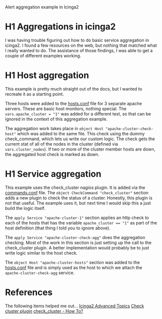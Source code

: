 Alert aggregation example in Icinga2

# H1 Aggregations in icinga2

I was having trouble figuring out how to do basic service aggregation in icinga2. I found a few resources on the web, but nothing that matched what I really wanted to do. The assistance of those findings, I was able to get a couple of different examples working.

# H1 Host aggregation

This example is pretty much straight out of the docs, but I wanted to recreate it as a starting point.

Three hosts were added to the [hosts.conf](hosts.conf) file for 3 separate apache servers. These are basic host monitors, nothing special. The `vars.apache_cluster = "1"` was added for a different test, so that can be ignored in the context of this aggregation example.

The aggregation work takes place in `object Host "apache-cluster-check-host"` which was added to the same file. This check using the dummy check_command, which lets us write our custom logic. The check gets the current stat of all of the nodes in the cluster (defined via `vars.cluster_nodes`). If two or more of the cluster member hosts are down, the aggregated host check is marked as down.

# H1 Service aggregation

This example uses the check_cluster nagios plugin. It is added via the [commands.conf](commands.conf) file.
The `object CheckCommand "check_cluster"` section adds a new plugin to check the status of a cluster. Honestly, this plugin is not that useful. The example uses it, but next time I would skip this a just build the logic itself.

The `apply Service "apache-cluster-1"` section applies an http check to each of the hosts that has the variable `apache_cluster == "1"` as part of the host definition (that thing I told you to ignore above).

The `apply Service "apache-cluster-check-agg"` does the aggregation checking. Most of the work in this section is just setting up the call to the check_cluster plugin. A better implementation would probably be to just write logic similar to the host check.

The `object Host "apache-cluster-hosts"` section was added to the [hosts.conf](hosts.conf) file and is simply used as the host to which we attach the `apache-cluster-check-agg` service.


# References
The following items helped me out...
[Icinga2 Advanced Topics](https://icinga.com/docs/icinga2/latest/doc/08-advanced-topics/)
[Check cluster plugin](https://www.monitoring-plugins.org/doc/man/check_cluster.html)
[check_cluster - How To?](https://github.com/monitoring-plugins/monitoring-plugins/issues/1453)
